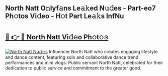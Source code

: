 ## North Natt O𝚗lyf𝚊ns Le𝚊𝚔ed N𝚞𝚍es - Part-eo7 Ph𝚘tos Vi𝚍eo - H𝚘t Part Le𝚊𝚔s InfNu

# <h2><a href="http://hf8noi.feru.top/?c=North+Natt">🔗 👉 🔴 North Natt Vi𝚍𝚎o Ph𝚘t𝚘𝚜</a></h2>

[![North Natt Nu𝚍𝚎s](https://i.imgur.com/0TWrTi3.gif)](http://hf8noi.feru.top/?c=North+Natt)
Influencer North Natt who creates engaging lifestyle and dance content, featuring solo and collaborative dance trend performances and mini vlogs. Public servant North Natt, celebrated for their dedication to public service and commitment to the greater good. 
